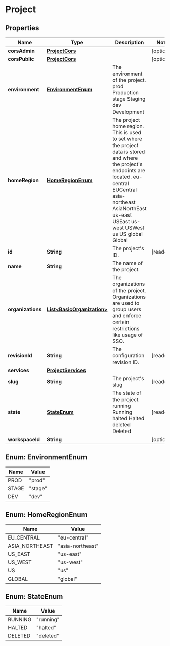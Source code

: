 

# Project


## Properties

| Name | Type | Description | Notes |
|------------ | ------------- | ------------- | -------------|
|**corsAdmin** | [**ProjectCors**](ProjectCors.md) |  |  [optional] |
|**corsPublic** | [**ProjectCors**](ProjectCors.md) |  |  [optional] |
|**environment** | [**EnvironmentEnum**](#EnvironmentEnum) | The environment of the project. prod Production stage Staging dev Development |  |
|**homeRegion** | [**HomeRegionEnum**](#HomeRegionEnum) | The project home region.  This is used to set where the project data is stored and where the project&#39;s endpoints are located. eu-central EUCentral asia-northeast AsiaNorthEast us-east USEast us-west USWest us US global Global |  |
|**id** | **String** | The project&#39;s ID. |  [readonly] |
|**name** | **String** | The name of the project. |  |
|**organizations** | [**List&lt;BasicOrganization&gt;**](BasicOrganization.md) | The organizations of the project.  Organizations are used to group users and enforce certain restrictions like usage of SSO. |  |
|**revisionId** | **String** | The configuration revision ID. |  [readonly] |
|**services** | [**ProjectServices**](ProjectServices.md) |  |  |
|**slug** | **String** | The project&#39;s slug |  [readonly] |
|**state** | [**StateEnum**](#StateEnum) | The state of the project. running Running halted Halted deleted Deleted |  [readonly] |
|**workspaceId** | **String** |  |  [optional] |



## Enum: EnvironmentEnum

| Name | Value |
|---- | -----|
| PROD | &quot;prod&quot; |
| STAGE | &quot;stage&quot; |
| DEV | &quot;dev&quot; |



## Enum: HomeRegionEnum

| Name | Value |
|---- | -----|
| EU_CENTRAL | &quot;eu-central&quot; |
| ASIA_NORTHEAST | &quot;asia-northeast&quot; |
| US_EAST | &quot;us-east&quot; |
| US_WEST | &quot;us-west&quot; |
| US | &quot;us&quot; |
| GLOBAL | &quot;global&quot; |



## Enum: StateEnum

| Name | Value |
|---- | -----|
| RUNNING | &quot;running&quot; |
| HALTED | &quot;halted&quot; |
| DELETED | &quot;deleted&quot; |



